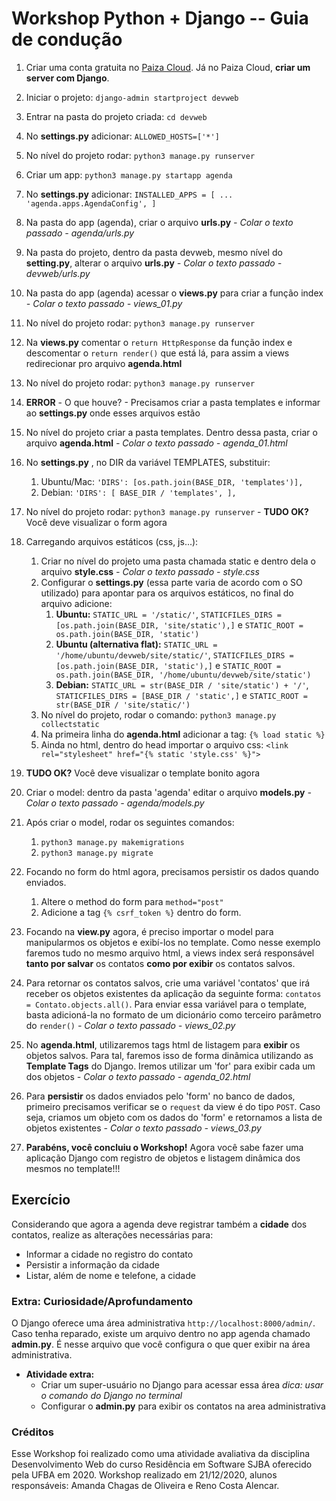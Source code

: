 # Workshop Python + Django -- Guia de condução

1. Criar uma conta gratuita no [Paiza Cloud](https://paiza.cloud/signup). Já no Paiza Cloud, **criar um server com Django**.

1. Iniciar o projeto: `django-admin startproject devweb`

1. Entrar na pasta do projeto criada: `cd devweb` 

1. No **settings.py** adicionar: `ALLOWED_HOSTS=['*']`

1. No nível do projeto rodar: `python3 manage.py runserver`

1. Criar um app: `python3 manage.py startapp agenda`

1. No **settings.py** adicionar: `INSTALLED_APPS = [ ... 'agenda.apps.AgendaConfig', ]`

1. Na pasta do app (agenda), criar o arquivo **urls.py**  *-  Colar o texto passado  -   agenda/urls.py*

1. Na pasta do projeto, dentro da pasta devweb, mesmo nível do **setting.py**, alterar o arquivo **urls.py**  *-  Colar o texto passado  -  devweb/urls.py*

1. Na pasta do app (agenda) acessar o **views.py** para criar a função index  *-  Colar o texto passado  -  views_01.py*

1. No nível do projeto rodar: `python3 manage.py runserver`

1. Na **views.py** comentar o `return HttpResponse` da função index e descomentar o `return render()` que está lá, para assim a views redirecionar pro arquivo **agenda.html**

1. No nível do projeto rodar: `python3 manage.py runserver`

1. **ERROR** - O que houve? - Precisamos criar a pasta templates e informar ao **settings.py** onde esses arquivos estão

1. No nível do projeto criar a pasta templates. Dentro dessa pasta, criar o arquivo **agenda.html** *- Colar o texto passado  -  agenda_01.html*

1. No **settings.py** , no DIR da variável TEMPLATES, substituir:
   1. Ubuntu/Mac: `'DIRS': [os.path.join(BASE_DIR, 'templates')],`
   1. Debian: `'DIRS': [ BASE_DIR / 'templates', ],`

1. No nível do projeto rodar: `python3 manage.py runserver`  -  **TUDO OK?** Você deve visualizar o form agora

1. Carregando arquivos estáticos (css, js...):
   1. Criar no nível do projeto uma pasta chamada static e dentro dela o arquivo **style.css**  *-  Colar o texto passado  -  style.css*
   1. Configurar o **settings.py** (essa parte varia de acordo com o SO utilizado) para apontar para os arquivos estáticos, no final do arquivo adicione:
      1. **Ubuntu:** `STATIC_URL = '/static/'`, `STATICFILES_DIRS = [os.path.join(BASE_DIR, 'site/static'),]` e `STATIC_ROOT = os.path.join(BASE_DIR, 'static')`
      1. **Ubuntu (alternativa flat):** `STATIC_URL = '/home/ubuntu/devweb/site/static/'`, `STATICFILES_DIRS = [os.path.join(BASE_DIR, 'static'),]` e `STATIC_ROOT = os.path.join(BASE_DIR, '/home/ubuntu/devweb/site/static')`
      1. **Debian:** `STATIC_URL = str(BASE_DIR / 'site/static') + '/'`, `STATICFILES_DIRS = [BASE_DIR / 'static',]` e `STATIC_ROOT = str(BASE_DIR / 'site/static/')`
   1. No nível do projeto, rodar o comando: `python3 manage.py collectstatic`
   1. Na primeira linha do **agenda.html** adicionar a tag: `{% load static %}`
   1. Ainda no html, dentro do head importar o arquivo css: `<link rel="stylesheet" href="{% static 'style.css' %}">`

1. **TUDO OK?** Você deve visualizar o template bonito agora

1. Criar o model: dentro da pasta 'agenda' editar o arquivo **models.py**  *-  Colar o texto passado - agenda/models.py*

1. Após criar o model, rodar os seguintes comandos:
   1. `python3 manage.py makemigrations`
   1. `python3 manage.py migrate`

1. Focando no form do html agora, precisamos persistir os dados quando enviados. 
   1. Altere o method do form para `method="post"` 
   1. Adicione a tag `{% csrf_token %}` dentro do form.

1. Focando na **view.py** agora, é preciso importar o model para manipularmos os objetos e exibí-los no template. Como nesse exemplo faremos tudo no mesmo arquivo html, a views index será responsável **tanto por salvar** os contatos **como por exibir** os contatos salvos.

1. Para retornar os contatos salvos, crie uma variável 'contatos' que irá receber os objetos existentes da aplicação da seguinte forma: `contatos = Contato.objects.all()`. Para enviar essa variável para o template, basta adicioná-la no formato de um dicionário como terceiro parâmetro do `render()`  *-  Colar o texto passado  -  views_02.py*

1. No **agenda.html**, utilizaremos tags html de listagem para **exibir** os objetos salvos. Para tal, faremos isso de forma dinâmica utilizando as **Template Tags** do Django. Iremos utilizar um 'for' para exibir cada um dos objetos  *-  Colar o texto passado  -  agenda_02.html*

1. Para **persistir** os dados enviados pelo 'form' no banco de dados, primeiro precisamos verificar se o `request` da view é do tipo `POST`. Caso seja, criamos um objeto com os dados do 'form' e retornamos a lista de objetos existentes  *-  Colar o texto passado  -  views_03.py*

1. **Parabéns, você concluiu o Workshop!** Agora você sabe fazer uma aplicação Django com registro de objetos e listagem dinâmica dos mesmos no template!!!

## Exercício

Considerando que agora a agenda deve registrar também a **cidade** dos contatos, realize as alterações necessárias para:
   - Informar a cidade no registro do contato
   - Persistir a informação da cidade
   - Listar, além de nome e telefone, a cidade
>

### Extra: Curiosidade/Aprofundamento

O Django oferece uma área administrativa `http://localhost:8000/admin/`. Caso tenha reparado, existe um arquivo dentro no app agenda chamado **admin.py**. É nesse arquivo que você configura o que quer exibir na área administrativa.

* **Atividade extra:** 
   * Criar um super-usuário no Django para acessar essa área *dica: usar o comando do Django no terminal*
   * Configurar o **admin.py** para exibir os contatos na area administrativa


### Créditos
Esse Workshop foi realizado como uma atividade avaliativa da disciplina Desenvolvimento Web do curso Residência em Software SJBA oferecido pela UFBA em 2020. Workshop realizado em 21/12/2020, alunos responsáveis: Amanda Chagas de Oliveira e Reno Costa Alencar.
   
